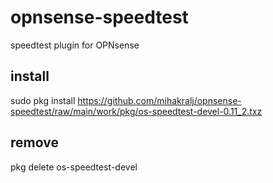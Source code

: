# opnsense-speedtest
speedtest plugin for OPNsense

## install
sudo pkg install https://github.com/mihakralj/opnsense-speedtest/raw/main/work/pkg/os-speedtest-devel-0.11_2.txz

## remove
pkg delete os-speedtest-devel
